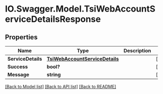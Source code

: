 # IO.Swagger.Model.TsiWebAccountServiceDetailsResponse
## Properties

Name | Type | Description | Notes
------------ | ------------- | ------------- | -------------
**ServiceDetails** | [**TsiWebAccountServiceDetails**](TsiWebAccountServiceDetails.md) |  | [optional] 
**Success** | **bool?** |  | [optional] 
**Message** | **string** |  | [optional] 

[[Back to Model list]](../README.md#documentation-for-models) [[Back to API list]](../README.md#documentation-for-api-endpoints) [[Back to README]](../README.md)

